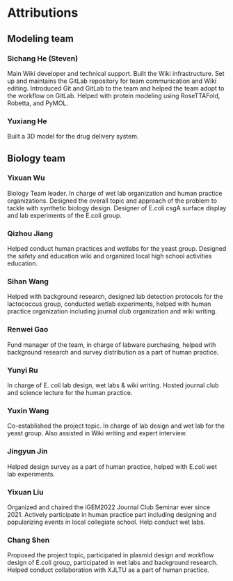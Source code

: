 # Attributions

## Modeling team

### Sichang He (Steven)

Main Wiki developer and technical support.
Built the Wiki infrastructure.
Set up and maintains the GitLab repository
for team communication and Wiki editing.
Introduced Git and GitLab to the team and
helped the team adopt to the workflow on GitLab.
Helped with protein modeling using RoseTTAFold, Robetta, and PyMOL.

### Yuxiang He

Built a 3D model for the drug delivery system.

## Biology team

### Yixuan Wu

Biology Team leader.
In charge of wet lab organization and human practice organizations.
Designed the overall topic and approach of the problem to tackle
with synthetic biology design. Designer of E.coli csgA surface display
and lab experiments of the E.coli group.

### Qizhou Jiang

Helped conduct human practices and wetlabs for the yeast group. 
Designed the safety and education wiki and organized local high school activities education.

### Sihan Wang
Helped with background research, designed lab detection protocols for the lactococcus group, 
conducted wetlab experiments, 
helped with human practice organization including journal club organization and wiki writing.

### Renwei Gao
Fund manager of the team, in charge of labware purchasing, 
helped with background research and survey distribution as a part of human practice.

### Yunyi Ru
In charge of E. *coli* lab design, wet labs & wiki writing. 
Hosted journal club and science lecture for the human practice. 

### Yuxin Wang
Co-established the project topic. In charge of lab design and wet lab for the yeast group. 
Also assisted in Wiki writing and expert interview.

### Jingyun Jin
Helped design survey as a part of human practice, helped with E.*coli* wet lab experiments.

### Yixuan Liu
Organized and chaired the iGEM2022 Journal Club Seminar ever since 2021. 
Actively participate in human practice part including designing and popularizing events in local collegiate school. 
Help conduct wet labs.

### Chang Shen

Proposed the project topic, participated in plasmid design and workflow design of E.coli group, 
participated in wet labs and background research. 
Helped conduct collaboration with XJLTU as a part of human practice.

